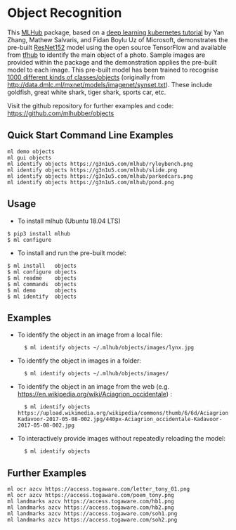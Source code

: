 Object Recognition
==================

This [MLHub](https://mlhub.ai) package, based on a [deep learning
kubernetes
tutorial](https://github.com/Microsoft/AKSDeploymentTutorialAML) by
Yan Zhang, Mathew Salvaris, and Fidan Boylu Uz of Microsoft,
demonstrates the pre-built
[ResNet152](https://tfhub.dev/google/imagenet/resnet_v1_152/classification/1)
model using the open source TensorFlow and available from
[tfhub](https://tfhub.dev) to identify the main object of a
photo. Sample images are provided within the package and the
demonstration applies the pre-built model to each image. This
pre-built model has been trained to recognise [1000 different kinds of
classes/objects](http://mlhub.ai/cache/data.dmlc.ml/mxnet/models/imagenet/synset.txt)
(originally from http://data.dmlc.ml/mxnet/models/imagenet/synset.txt).
These include goldfish, great white shark, tiger shark, sports car,
etc.

Visit the github repository for further examples and code:
<https://github.com/mlhubber/objects>

Quick Start Command Line Examples
---------------------------------

```console
ml demo objects
ml gui objects
ml identify objects https://g3n1u5.com/mlhub/ryleybench.png
ml identify objects https://g3n1u5.com/mlhub/slide.png
ml identify objects https://g3n1u5.com/mlhub/parkedcars.png
ml identify objects https://g3n1u5.com/mlhub/pond.png
```

Usage
-----

- To install mlhub (Ubuntu 18.04 LTS)

```console
$ pip3 install mlhub
$ ml configure
```

- To install and run the pre-built model:

```console
$ ml install   objects
$ ml configure objects
$ ml readme    objects
$ ml commands  objects
$ ml demo      objects
$ ml identify  objects
```

Examples
--------

- To identify the object in an image from a local file:

		$ ml identify objects ~/.mlhub/objects/images/lynx.jpg

- To identify the object in images in a folder:

        $ ml identify objects ~/.mlhub/objects/images/

- To identify the object in an image from the web (e.g.
        <https://en.wikipedia.org/wiki/Aciagrion_occidentale>) :

        $ ml identify objects https://upload.wikimedia.org/wikipedia/commons/thumb/6/6d/Aciagrion_occidentale-Kadavoor-2017-05-08-002.jpg/440px-Aciagrion_occidentale-Kadavoor-2017-05-08-002.jpg

- To interactively provide images without repeatedly reloading the model:

        $ ml identify objects

Further Examples
----------------

```console
ml ocr azcv https://access.togaware.com/letter_tony_01.png
ml ocr azcv https://access.togaware.com/poem_tony.png
ml landmarks azcv https://access.togaware.com/hb1.png
ml landmarks azcv https://access.togaware.com/hb2.png
ml landmarks azcv https://access.togaware.com/soh1.png
ml landmarks azcv https://access.togaware.com/soh2.png
```
